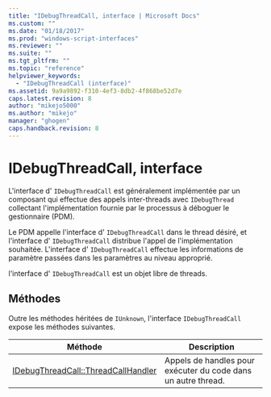 ```yaml
---
title: "IDebugThreadCall, interface | Microsoft Docs"
ms.custom: ""
ms.date: "01/18/2017"
ms.prod: "windows-script-interfaces"
ms.reviewer: ""
ms.suite: ""
ms.tgt_pltfrm: ""
ms.topic: "reference"
helpviewer_keywords: 
  - "IDebugThreadCall (interface)"
ms.assetid: 9a9a9892-f310-4ef3-8db2-4f868be52d7e
caps.latest.revision: 8
author: "mikejo5000"
ms.author: "mikejo"
manager: "ghogen"
caps.handback.revision: 8
---
```

# IDebugThreadCall, interface
L'interface d' `IDebugThreadCall` est généralement implémentée par un composant qui effectue des appels inter\-threads avec `IDebugThread` collectant l'implémentation fournie par le processus à déboguer le gestionnaire \(PDM\).  
  
 Le PDM appelle l'interface d' `IDebugThreadCall` dans le thread désiré, et l'interface d' `IDebugThreadCall` distribue l'appel de l'implémentation souhaitée.  L'interface d' `IDebugThreadCall` effectue les informations de paramètre passées dans les paramètres au niveau approprié.  
  
 l'interface d' `IDebugThreadCall` est un objet libre de threads.  
  
## Méthodes  
 Outre les méthodes héritées de `IUnknown`, l'interface `IDebugThreadCall` expose les méthodes suivantes.  
  
|Méthode|Description|  
|-------------|-----------------|  
|[IDebugThreadCall::ThreadCallHandler](../../winscript/reference/idebugthreadcall-threadcallhandler.md)|Appels de handles pour exécuter du code dans un autre thread.|